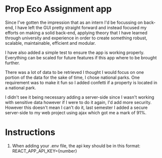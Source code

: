 # Prop Eco Assignment app


Since I've gotten the impression that as an intern I'd be focussing on back-end, I have left the GUI pretty straight forward
and instead focused my efforts on making a solid back-end, applying theory that I have learned through university and experience
in order to create something robust, scalable, maintainable, efficient and modular.

I have also added a simple test to ensure the app is working properly.
Everything can be scaled for future features if this app where to be brought further.


There was a lot of data to be retrieved I thought I would focus on one portion of the data for the sake of time,
I chose national parks. One requirement was to make it fun so I added confetti if a property is located in a national park.

I didn't see it being necessary adding a server-side since I wasn't working with sensitive data however if I were to do it again,
I'd add more security. However this doesn't mean I can't do it, last semester I added a secure server-side to my web project using ajax
which got me a mark of 91%.

# Instructions

1) When adding your .env file, the api key should be in this format:
REACT_APP_API_KEY={number}

